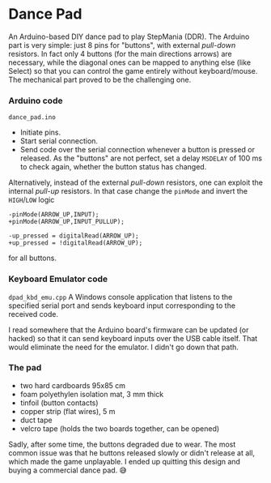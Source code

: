 # Dance Pad
An Arduino-based DIY dance pad to play StepMania (DDR).
The Arduino part is very simple: just 8 pins for "buttons", with external *pull-down* resistors.
In fact only 4 buttons (for the main directions arrows) are necessary, while the diagonal ones can be mapped to anything else (like Select) so that you can control the game entirely without keyboard/mouse.
The mechanical part proved to be the challenging one.

### Arduino code
`dance_pad.ino`
- Initiate pins.
- Start serial connection.
- Send code over the serial connection whenever a button is pressed or released. As the "buttons" are not perfect, set a delay `MSDELAY` of 100 ms to check again, whether the button status has changed.

Alternatively, instead of the external *pull-down* resistors, one can exploit the internal *pull-up* resistors. In that case change the `pinMode` and invert the `HIGH`/`LOW` logic
```
-pinMode(ARROW_UP,INPUT);
+pinMode(ARROW_UP,INPUT_PULLUP);

-up_pressed = digitalRead(ARROW_UP);
+up_pressed = !digitalRead(ARROW_UP);
```
for all buttons.

### Keyboard Emulator code
`dpad_kbd_emu.cpp`
A Windows console application that listens to the specified serial port and sends keyboard input corresponding to the received code.

I read somewhere that the Arduino board's firmware can be updated (or hacked) so that it can send keyboard inputs over the USB cable itself.
That would eliminate the need for the emulator. I didn't go down that path.

### The pad
- two hard cardboards 95x85 cm
- foam polyethylen isolation mat, 3 mm thick
- tinfoil (button contacts)
- copper strip (flat wires), 5 m
- duct tape
- velcro tape (holds the two boards together, can be opened)

Sadly, after some time, the buttons degraded due to wear. The most common issue was that he buttons released slowly or didn't release at all, which made the game unplayable.
I ended up quitting this design and buying a commercial dance pad. :sweat_smile: